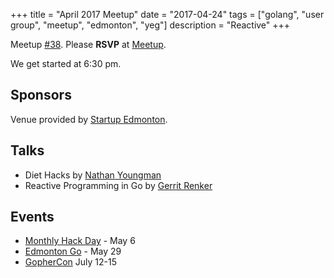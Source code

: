 +++
title = "April 2017 Meetup"
date = "2017-04-24"
tags = ["golang", "user group", "meetup", "edmonton", "yeg"]
description = "Reactive"
+++

Meetup [#38](https://github.com/edmontongo/presentations/issues/61). Please **RSVP** at [Meetup](https://www.meetup.com/startupedmonton/events/238753916/).

We get started at 6:30 pm.

## Sponsors 

Venue provided by [Startup Edmonton](http://www.startupedmonton.com/).

## Talks

* Diet Hacks by [Nathan Youngman](https://github.com/nathany)
* Reactive Programming in Go by [Gerrit Renker](https://github.com/grrtrr)

## Events

* [Monthly Hack Day](https://www.meetup.com/startupedmonton/events/239229606/) - May 6
* [Edmonton Go](https://www.meetup.com/startupedmonton/events/237438348/) - May 29
* [GopherCon](https://gophercon.com/) July 12-15

